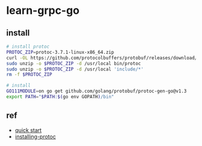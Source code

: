 # learn-grpc-go

## install
```bash
# install protoc
PROTOC_ZIP=protoc-3.7.1-linux-x86_64.zip
curl -OL https://github.com/protocolbuffers/protobuf/releases/download/v3.7.1/$PROTOC_ZIP
sudo unzip -o $PROTOC_ZIP -d /usr/local bin/protoc
sudo unzip -o $PROTOC_ZIP -d /usr/local 'include/*'
rm -f $PROTOC_ZIP

# install 
GO111MODULE=on go get github.com/golang/protobuf/protoc-gen-go@v1.3
export PATH="$PATH:$(go env GOPATH)/bin"
```

## ref 
- [quick start](https://grpc.io/docs/languages/go/quickstart/)
- [installing-protoc](http://google.github.io/proto-lens/installing-protoc.html/)